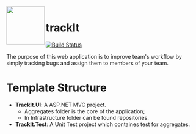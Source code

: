 <img align="left" width="100" height="100" src="https://user-images.githubusercontent.com/70466418/102879400-59d3ec80-4452-11eb-8214-e92c9d2e21c0.png">

# trackIt


[![Build Status](https://dev.azure.com/rolfindc/trackId/_apis/build/status/trackId-ASP.NET-CI?branchName=main)](https://dev.azure.com/rolfindc/trackId/_build/latest?definitionId=2&branchName=main)


The purpose of this web application is to improve team's workflow by simply tracking bugs and assign them to members of your team.

# Template Structure
- **TrackIt.UI**: A ASP.NET MVC project.
  - Aggregates folder is the core of the application;
  - In Infrastructure folder can be found repositories.
 - **TrackIt.Test**: A Unit Test project which containes test for aggregates.
